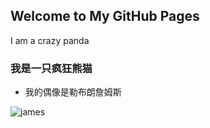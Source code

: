 ## Welcome to My GitHub Pages

I am a crazy panda

### 我是一只疯狂熊猫



- 我的偶像是勒布朗詹姆斯

![james](https://image.baidu.com/search/detail?ct=503316480&z=0&ipn=d&word=%E8%A9%B9%E5%A7%86%E6%96%AF%E5%A3%81%E7%BA%B8&step_word=&hs=0&pn=60&spn=0&di=5060&pi=0&rn=1&tn=baiduimagedetail&is=0%2C0&istype=2&ie=utf-8&oe=utf-8&in=&cl=2&lm=-1&st=-1&cs=122121451%2C221557437&os=3701441096%2C1230495275&simid=4176914004%2C575172415&adpicid=0&lpn=0&ln=925&fr=&fmq=1578469171099_R&fm=result&ic=&s=undefined&hd=&latest=&copyright=&se=&sme=&tab=0&width=&height=&face=undefined&ist=&jit=&cg=&bdtype=0&oriquery=&objurl=http%3A%2F%2Fimg.56youxi.com%2Fattachment%2F40_11767_6ddc5d6a1393e67.jpg&fromurl=ippr_z2C%24qAzdH3FAzdH3Fooo_z%26e3Bcmgkw_z%26e3Bv54AzdH3FkkfAzdH3F6jw1_z%26e3Brir%3Fpt1-8898n_z%26e3Bip4s&gsm=&rpstart=0&rpnum=0&islist=&querylist=&force=undefined)
